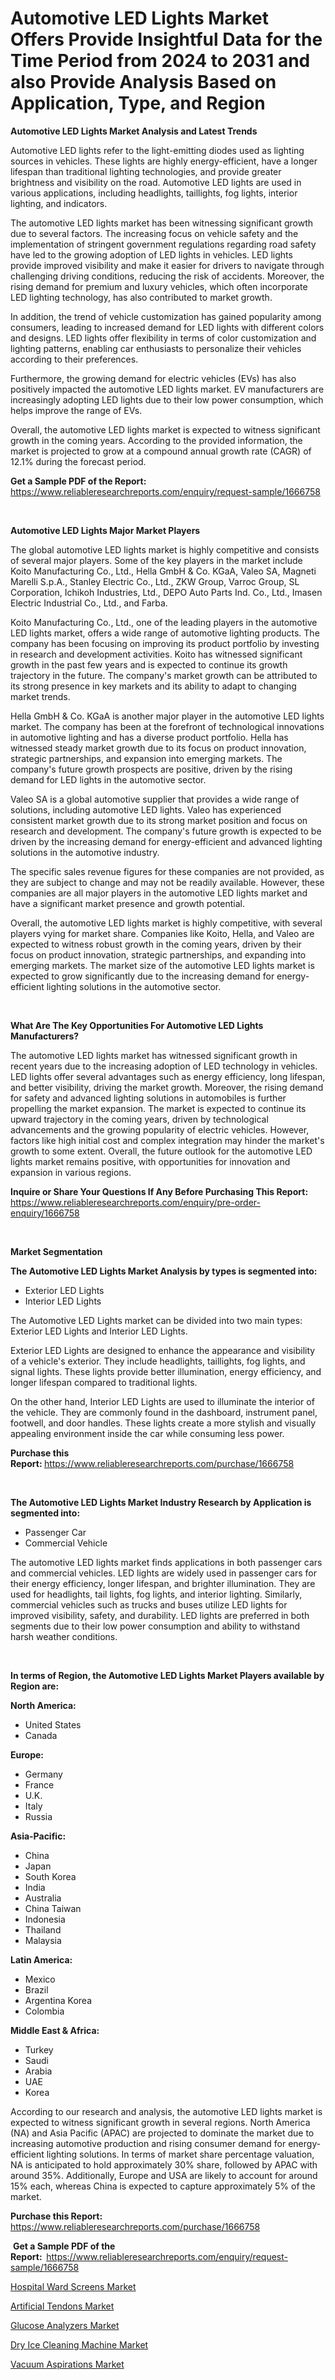 <p><h1>Automotive LED Lights Market Offers Provide Insightful Data for the Time Period from 2024 to 2031 and also Provide Analysis Based on Application, Type, and Region</h1></p><p><strong>Automotive LED Lights Market Analysis and Latest Trends</strong></p>
<p><p>Automotive LED lights refer to the light-emitting diodes used as lighting sources in vehicles. These lights are highly energy-efficient, have a longer lifespan than traditional lighting technologies, and provide greater brightness and visibility on the road. Automotive LED lights are used in various applications, including headlights, taillights, fog lights, interior lighting, and indicators.</p><p>The automotive LED lights market has been witnessing significant growth due to several factors. The increasing focus on vehicle safety and the implementation of stringent government regulations regarding road safety have led to the growing adoption of LED lights in vehicles. LED lights provide improved visibility and make it easier for drivers to navigate through challenging driving conditions, reducing the risk of accidents. Moreover, the rising demand for premium and luxury vehicles, which often incorporate LED lighting technology, has also contributed to market growth.</p><p>In addition, the trend of vehicle customization has gained popularity among consumers, leading to increased demand for LED lights with different colors and designs. LED lights offer flexibility in terms of color customization and lighting patterns, enabling car enthusiasts to personalize their vehicles according to their preferences.</p><p>Furthermore, the growing demand for electric vehicles (EVs) has also positively impacted the automotive LED lights market. EV manufacturers are increasingly adopting LED lights due to their low power consumption, which helps improve the range of EVs.</p><p>Overall, the automotive LED lights market is expected to witness significant growth in the coming years. According to the provided information, the market is projected to grow at a compound annual growth rate (CAGR) of 12.1% during the forecast period.</p></p>
<p><strong>Get a Sample PDF of the Report:&nbsp;</strong> <a href="https://www.reliableresearchreports.com/enquiry/request-sample/1666758">https://www.reliableresearchreports.com/enquiry/request-sample/1666758</a></p>
<p>&nbsp;</p>
<p><strong>Automotive LED Lights Major Market Players</strong></p>
<p><p>The global automotive LED lights market is highly competitive and consists of several major players. Some of the key players in the market include Koito Manufacturing Co., Ltd., Hella GmbH & Co. KGaA, Valeo SA, Magneti Marelli S.p.A., Stanley Electric Co., Ltd., ZKW Group, Varroc Group, SL Corporation, Ichikoh Industries, Ltd., DEPO Auto Parts Ind. Co., Ltd., Imasen Electric Industrial Co., Ltd., and Farba. </p><p>Koito Manufacturing Co., Ltd., one of the leading players in the automotive LED lights market, offers a wide range of automotive lighting products. The company has been focusing on improving its product portfolio by investing in research and development activities. Koito has witnessed significant growth in the past few years and is expected to continue its growth trajectory in the future. The company's market growth can be attributed to its strong presence in key markets and its ability to adapt to changing market trends. </p><p>Hella GmbH & Co. KGaA is another major player in the automotive LED lights market. The company has been at the forefront of technological innovations in automotive lighting and has a diverse product portfolio. Hella has witnessed steady market growth due to its focus on product innovation, strategic partnerships, and expansion into emerging markets. The company's future growth prospects are positive, driven by the rising demand for LED lights in the automotive sector.</p><p>Valeo SA is a global automotive supplier that provides a wide range of solutions, including automotive LED lights. Valeo has experienced consistent market growth due to its strong market position and focus on research and development. The company's future growth is expected to be driven by the increasing demand for energy-efficient and advanced lighting solutions in the automotive industry.</p><p>The specific sales revenue figures for these companies are not provided, as they are subject to change and may not be readily available. However, these companies are all major players in the automotive LED lights market and have a significant market presence and growth potential.</p><p>Overall, the automotive LED lights market is highly competitive, with several players vying for market share. Companies like Koito, Hella, and Valeo are expected to witness robust growth in the coming years, driven by their focus on product innovation, strategic partnerships, and expanding into emerging markets. The market size of the automotive LED lights market is expected to grow significantly due to the increasing demand for energy-efficient lighting solutions in the automotive sector.</p></p>
<p>&nbsp;</p>
<p><strong>What Are The Key Opportunities For Automotive LED Lights Manufacturers?</strong></p>
<p><p>The automotive LED lights market has witnessed significant growth in recent years due to the increasing adoption of LED technology in vehicles. LED lights offer several advantages such as energy efficiency, long lifespan, and better visibility, driving the market growth. Moreover, the rising demand for safety and advanced lighting solutions in automobiles is further propelling the market expansion. The market is expected to continue its upward trajectory in the coming years, driven by technological advancements and the growing popularity of electric vehicles. However, factors like high initial cost and complex integration may hinder the market's growth to some extent. Overall, the future outlook for the automotive LED lights market remains positive, with opportunities for innovation and expansion in various regions.</p></p>
<p><strong>Inquire or Share Your Questions If Any Before Purchasing This Report:</strong> <a href="https://www.reliableresearchreports.com/enquiry/pre-order-enquiry/1666758">https://www.reliableresearchreports.com/enquiry/pre-order-enquiry/1666758</a></p>
<p>&nbsp;</p>
<p><strong>Market Segmentation</strong></p>
<p><strong>The Automotive LED Lights Market Analysis by types is segmented into:</strong></p>
<p><ul><li>Exterior LED Lights</li><li>Interior LED Lights</li></ul></p>
<p><p>The Automotive LED Lights market can be divided into two main types: Exterior LED Lights and Interior LED Lights. </p><p>Exterior LED Lights are designed to enhance the appearance and visibility of a vehicle's exterior. They include headlights, taillights, fog lights, and signal lights. These lights provide better illumination, energy efficiency, and longer lifespan compared to traditional lights. </p><p>On the other hand, Interior LED Lights are used to illuminate the interior of the vehicle. They are commonly found in the dashboard, instrument panel, footwell, and door handles. These lights create a more stylish and visually appealing environment inside the car while consuming less power.</p></p>
<p><strong>Purchase this Report:&nbsp;</strong><a href="https://www.reliableresearchreports.com/purchase/1666758">https://www.reliableresearchreports.com/purchase/1666758</a></p>
<p>&nbsp;</p>
<p><strong>The Automotive LED Lights Market Industry Research by Application is segmented into:</strong></p>
<p><ul><li>Passenger Car</li><li>Commercial Vehicle</li></ul></p>
<p><p>The automotive LED lights market finds applications in both passenger cars and commercial vehicles. LED lights are widely used in passenger cars for their energy efficiency, longer lifespan, and brighter illumination. They are used for headlights, tail lights, fog lights, and interior lighting. Similarly, commercial vehicles such as trucks and buses utilize LED lights for improved visibility, safety, and durability. LED lights are preferred in both segments due to their low power consumption and ability to withstand harsh weather conditions.</p></p>
<p>&nbsp;</p>
<p><strong>In terms of Region, the Automotive LED Lights Market Players available by Region are:</strong></p>
<p>
    <p> <strong> North America: </strong>
        <ul>
            <li>United States</li>
            <li>Canada</li>
        </ul>
        </p> 
    <p> <strong> Europe: </strong>
        <ul>
            <li>Germany</li>
            <li>France</li>
            <li>U.K.</li>
            <li>Italy</li>
            <li>Russia</li>
        </ul>
        </p> 
    <p> <strong> Asia-Pacific: </strong>
        <ul>
            <li>China</li>
            <li>Japan</li>
            <li>South Korea</li>
            <li>India</li>
            <li>Australia</li>
            <li>China Taiwan</li>
            <li>Indonesia</li>
            <li>Thailand</li>
            <li>Malaysia</li>
        </ul>
        </p> 
    <p> <strong> Latin America: </strong>
        <ul>
            <li>Mexico</li>
            <li>Brazil</li>
            <li>Argentina Korea</li>
            <li>Colombia</li>
        </ul>
        </p> 
    <p> <strong> Middle East & Africa: </strong>
        <ul>
            <li>Turkey</li>
            <li>Saudi</li>
            <li>Arabia</li>
            <li>UAE</li>
            <li>Korea</li>
        </ul>
    </p>
    </p>
<p><p>According to our research and analysis, the automotive LED lights market is expected to witness significant growth in several regions. North America (NA) and Asia Pacific (APAC) are projected to dominate the market due to increasing automotive production and rising consumer demand for energy-efficient lighting solutions. In terms of market share percentage valuation, NA is anticipated to hold approximately 30% share, followed by APAC with around 35%. Additionally, Europe and USA are likely to account for around 15% each, whereas China is expected to capture approximately 5% of the market.</p></p>
<p><strong>Purchase this Report: </strong><a href="https://www.reliableresearchreports.com/purchase/1666758">https://www.reliableresearchreports.com/purchase/1666758</a></p>
<p>&nbsp;<strong>Get a Sample PDF of the Report:&nbsp;&nbsp;</strong><a href="https://www.reliableresearchreports.com/enquiry/request-sample/1666758">https://www.reliableresearchreports.com/enquiry/request-sample/1666758</a></p>
<p><strong></strong></p>
<p><p><a href="https://medium.com/@klebogdani/hospital-ward-screens-market-share-evolution-and-market-growth-trends-2023-2030-b203ac7b164a">Hospital Ward Screens Market</a></p><p><a href="https://medium.com/@klebogdani/artificial-tendons-market-comprehensive-assessment-by-type-application-and-geography-62c6da368422">Artificial Tendons Market</a></p><p><a href="https://medium.com/@klebogdani/glucose-analyzers-market-report-reveals-the-latest-trends-and-growth-opportunities-of-this-market-e3eeff705c7b">Glucose Analyzers Market</a></p><p><a href="https://www.linkedin.com/pulse/dry-ice-cleaning-machine-market-dynamics-2024-2031-also-jbn6e?trackingId=cD5x1sJ2R%2F%2BGeQHCbins6w%3D%3D">Dry Ice Cleaning Machine Market</a></p><p><a href="https://medium.com/@klebogdani/vacuum-aspirations-market-comprehensive-assessment-by-type-application-and-geography-5ce051a4c91d">Vacuum Aspirations Market</a></p></p>